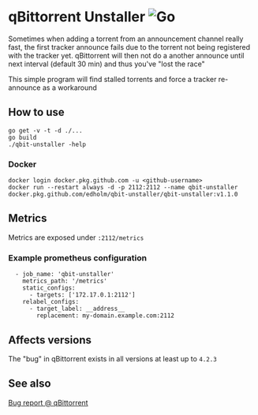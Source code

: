# qBittorrent Unstaller ![Go](https://github.com/Edholm/qbit-unstaller/workflows/Go/badge.svg)
Sometimes when adding a torrent from an announcement channel really fast, the first tracker announce fails
due to the torrent not being registered with the tracker yet. qBittorrent will then not
do a another announce until next interval (default 30 min) and thus you've "lost the race"

This simple program will find stalled torrents and force a tracker re-announce as a workaround

## How to use
````shell script
go get -v -t -d ./...
go build
./qbit-unstaller -help
````

### Docker
````shell script
docker login docker.pkg.github.com -u <github-username>
docker run --restart always -d -p 2112:2112 --name qbit-unstaller docker.pkg.github.com/edholm/qbit-unstaller/qbit-unstaller:v1.1.0
````

## Metrics
Metrics are exposed under `:2112/metrics`

### Example prometheus configuration
```
  - job_name: 'qbit-unstaller'
    metrics_path: '/metrics'
    static_configs:
      - targets: ['172.17.0.1:2112']
    relabel_configs:
      - target_label: __address__
        replacement: my-domain.example.com:2112
```

## Affects versions
The "bug" in qBittorrent exists in all versions at least up to `4.2.3`

## See also
[Bug report @ qBittorrent](https://github.com/qbittorrent/qBittorrent/issues/11320)